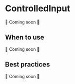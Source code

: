 # ControlledInput

📝 Coming soon 🐬

## When to use

📝 Coming soon 🐬

## Best practices

📝 Coming soon 🐬
